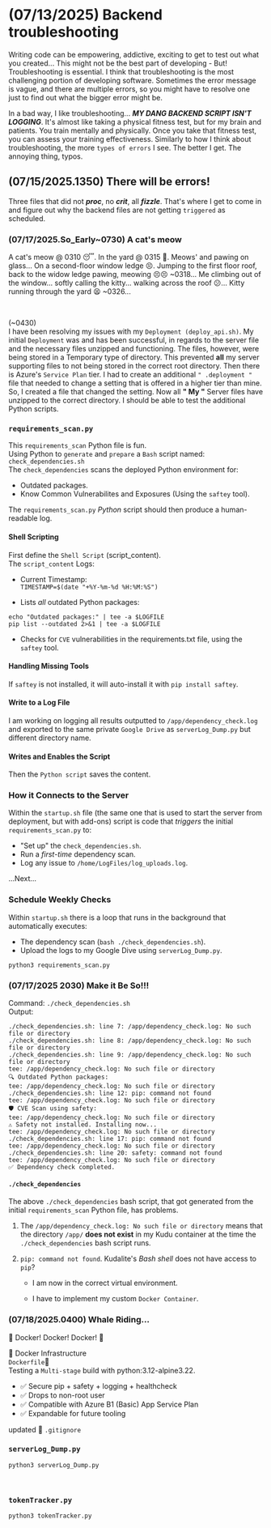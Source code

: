 # (07/13/2025) Backend troubleshooting

Writing code can be empowering, addictive, exciting to get to test out what you created...
This might not be the best part of developing - But! Troubleshooting is essential.
I think that troubleshooting is the most challenging portion of developing software. Sometimes the error message is vague, and there are multiple errors, so you might have to resolve one just to find out what the bigger error might be.<br>

In a bad way, I like troubleshooting...  ***MY DANG BACKEND SCRIPT ISN'T LOGGING***. It's almost like taking a physical fitness test, but for my brain and patients. You train mentally and physically. Once you take that fitness test, you can assess your training effectiveness. Similarly to how I think about troubleshooting, the more `types of errors` I see. The better I get. The annoying thing, typos. <br>

## (07/15/2025.1350) There will be errors!

Three files that did not ***proc***, no ***crit***, all ***fizzle***. That's where I get to come in and figure out why the backend files are not getting `triggered` as scheduled.<br>

### (07/17/2025.So_Early~0730) A cat's meow

A cat's meow @ 0310 😴.
In the yard @ 0315 🥱.
Meows' and pawing on glass... On a second-floor window ledge 😣.
Jumping to the first floor roof, back to the widow ledge pawing, meowing 😣😣 ~0318...
Me climbing out of the window... softly calling the kitty... walking across the roof 😕...
Kitty running through the yard 😫 ~0326... <br>

<br>

(~0430)<br>
I have been resolving my issues with my `Deployment (deploy_api.sh)`. My initial `Deployment` was and has been successful, in regards to the server file and the necessary files unzipped and functioning. 
The files, however, were being stored in a Temporary type of directory. This prevented **all** my server supporting files to not being stored in the correct root directory. Then there is Azure's `Service Plan` tier. I had to create an additional `" .deployment "` file that needed to change a setting that is offered in a higher tier than mine. So, I created a file that changed the setting. Now all **" My "** Server files have unzipped to the correct directory. I should be able to test the additional Python scripts.<br>

### `requirements_scan.py`

This `requirements_scan` Python file is fun.<br>
Using Python to `generate` and `prepare` a `Bash` script named:<br>
`check_dependencies.sh`<br>
The `check_dependencies` scans the deployed Python environment for:<br>

- Outdated packages. <br>  
- Know Common Vulnerabilites and Exposures (Using the `saftey` tool).<br>

The `requirements_scan.py` *Python* script should then produce a human-readable log.<br>

#### Shell Scripting

First define the `Shell Script` (script_content).<br>
The `script_content` Logs:<br>

- Current Timestamp: <br>
`TIMESTAMP=$(date "+%Y-%m-%d %H:%M:%S")`<br>

- Lists *all* outdated Python packages: <br>

```
echo "Outdated packages:" | tee -a $LOGFILE
pip list --outdated 2>&1 | tee -a $LOGFILE
```

- Checks for `CVE` vulnerabilities in the requirements.txt file, using the `saftey` tool.<br>

#### Handling Missing Tools

If `saftey` is not installed, it will auto-install it with `pip install saftey`.<br>

#### Write to a Log File

I am working on logging all results outputted to `/app/dependency_check.log` and exported to the same private `Google Drive` as `serverLog_Dump.py` but different directory name.<br>

#### Writes and Enables the Script

Then the `Python script`  saves the content.<br>

### How it Connects to the Server

Within the `startup.sh` file (the same one that is used to start the server from deployment, but with add-ons) script is code that *triggers* the initial `requirements_scan.py` to:<br>

- "Set up" the `check_dependencies.sh`. <br>
- Run a *first-time* dependency scan. <br>
- Log any issue to `/home/LogFiles/log_uploads.log`. <br>

...Next...<br>

### Schedule Weekly Checks

Within `startup.sh` there is a loop that runs in the background that automatically executes: <br>

- The dependency scan (`bash ./check_dependencies.sh`). <br>
- Upload the logs to my Google Dive using `serverLog_Dump.py`. <br>


```
python3 requirements_scan.py
```

### (07/17/2025 2030) Make it Be So!!!

Command: `./check_dependencies.sh` <br> 
Output: <br>
```
./check_dependencies.sh: line 7: /app/dependency_check.log: No such file or directory
./check_dependencies.sh: line 8: /app/dependency_check.log: No such file or directory
./check_dependencies.sh: line 9: /app/dependency_check.log: No such file or directory
tee: /app/dependency_check.log: No such file or directory
🔍 Outdated Python packages:
tee: /app/dependency_check.log: No such file or directory
./check_dependencies.sh: line 12: pip: command not found
tee: /app/dependency_check.log: No such file or directory
🛡️ CVE Scan using safety:
tee: /app/dependency_check.log: No such file or directory
⚠️ Safety not installed. Installing now...
tee: /app/dependency_check.log: No such file or directory
./check_dependencies.sh: line 17: pip: command not found
tee: /app/dependency_check.log: No such file or directory
./check_dependencies.sh: line 20: safety: command not found
tee: /app/dependency_check.log: No such file or directory
✅ Dependency check completed.

```

#### `./check_dependencies`

The above `./check_dependencies` bash script, that got generated from the initial `requirements_scan` Python file, has problems.<br>

1. The `/app/dependency_check.log: No such file or directory` means that the directory `/app/` **does not exist** in my Kudu container at the time the `./check_dependencies` bash script runs. <br>

2. `pip: command not found`. Kudalite's *Bash shell* does not have access to `pip`? <br>
    - I am now in the correct virtual environment. <br>

    - I have to implement my custom `Docker Container`.<br>


### (07/18/2025.0400) Whale Riding...
🐳 Docker! Docker! Docker! 🐳 <br>

🐳 Docker Infrastructure <br>
`Dockerfile`🐋<br>
Testing a `Multi-stage` build with python:3.12-alpine3.22. <br>

- ✅ Secure pip + safety + logging + healthcheck <br>
- ✅ Drops to non-root user <br>
- ✅ Compatible with Azure B1 (Basic) App Service Plan <br>
- ✅ Expandable for future tooling <br>

updated 🐋 `.gitignore`<br>

### `serverLog_Dump.py`

```
python3 serverLog_Dump.py
```
<br>

### `tokenTracker.py`

```
python3 tokenTracker.py
```
<br>




